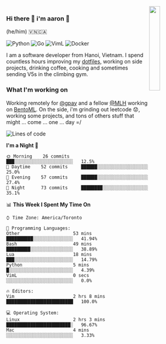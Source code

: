 <img src="https://media.giphy.com/media/l1J9LMNeWISnddECA/giphy.gif" align="right" width="24%" />

### Hi there 👋 i'm aaron :wolf:
(he/him) 🇻🇳🇨🇦

<p align="left">
    <img alt="Python" src="https://img.shields.io/badge/-Python-blue?style=flat-square&logo=python&logoColor=white" />
    <img alt="Go" src="https://img.shields.io/badge/-Golang-46a2f1?style=flat-square&logo=go&logoColor=white" />
    <img alt="VimL" src="https://img.shields.io/badge/-VimL-66d124?style=flat-square&logo=vim&logoColor=white" />
    <img alt="Docker" src="https://img.shields.io/badge/-Docker-1bd7de?style=flat-square&logo=docker&logoColor=white" />
</p>

I am a software developer from Hanoi, Vietnam. I spend countless hours improving my [dotfiles](https://github.com/aarnphm/dotfiles), working on side projects, drinking coffee, cooking and sometimes sending V5s in the climbing gym.

### What I'm working on
Working remotely for [@gpay](http://gpay.vn/en/home_en/) and a fellow [@MLH](https://github.com/MLH-Fellowship/) working on [BentoML](https://github.com/bentoml/BentoML). On the side, i'm grinding out leetcode :worried:, working some projects, and tons of others stuff that might ... come ... one ... day =/



<!--START_SECTION:waka-->
![Lines of code](https://img.shields.io/badge/From%20Hello%20World%20I%27ve%20Written-183605%20lines%20of%20code-blue)

**I'm a Night 🦉** 

```text
🌞 Morning    26 commits     ███░░░░░░░░░░░░░░░░░░░░░░   12.5% 
🌆 Daytime    52 commits     ██████░░░░░░░░░░░░░░░░░░░   25.0% 
🌃 Evening    57 commits     ██████░░░░░░░░░░░░░░░░░░░   27.4% 
🌙 Night      73 commits     ████████░░░░░░░░░░░░░░░░░   35.1%

```


📊 **This Week I Spent My Time On** 

```text
⌚︎ Time Zone: America/Toronto

💬 Programming Languages: 
Other                    53 mins             ██████████░░░░░░░░░░░░░░░   41.94% 
Bash                     49 mins             █████████░░░░░░░░░░░░░░░░   38.89% 
Lua                      18 mins             ███░░░░░░░░░░░░░░░░░░░░░░   14.79% 
Python                   5 mins              █░░░░░░░░░░░░░░░░░░░░░░░░   4.39% 
VimL                     0 secs              ░░░░░░░░░░░░░░░░░░░░░░░░░   0.0%

🔥 Editors: 
Vim                      2 hrs 8 mins        █████████████████████████   100.0%

💻 Operating System: 
Linux                    2 hrs 3 mins        ████████████████████████░   96.67% 
Mac                      4 mins              ░░░░░░░░░░░░░░░░░░░░░░░░░   3.33%

```


<!--END_SECTION:waka-->

<!--
**aarnphm/aarnphm** is a ✨ _special_ ✨ repository because its `README.md` (this file) appears on your GitHub profile.

Here are some ideas to get you started:

- 🔭 I’m currently working on ...
- 🌱 I’m currently learning ...
- 👯 I’m looking to collaborate on ...
- 🤔 I’m looking for help with ...
- 💬 Ask me about ...
- 📫 How to reach me: ...
- 😄 Pronouns: ...
- ⚡ Fun fact: ...
-->
